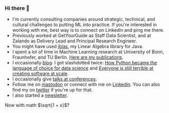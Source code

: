 ### Hi there 👋

- I'm currently consulting companies around strategic, technical, and cultural challenges to putting ML into practice. If you're interested in working with me, best way is to connect on Linkedin and ping me there.
- Previously worked at GetYourGuide as Staff Data Scientist, and at Zalando as Delivery Lead and Principal Research Engineer.
- You might have used [jblas](http://jblas.org), my Linear Algebra library for Java.
- I spent a lot of time in Machine Learning research at University of Bonn, Fraunhofer, and TU Berlin. [Here are my publications](http://mikiobraun.de/publications.html).
- I occasionally [blog](http://margint.blog). I got slashdotted twice: [How Python became the language of choice for data science](https://mikiobraun.wordpress.com/2017/09/03/how-python-became-the-language-of-choice-for-data-science/) and [Everyone is still terrible at creating software at scale](https://mikiobraun.wordpress.com/2021/04/05/creating-software-at-scale/).
- I occasionally give [talks at conferences](http://margint.blog/videos-and-talks/).
- Follow me on [mastodon](http://hachyderm.io/@mikiobraun) or connect with me on [Linkedin](https://www.linkedin.com/in/mikiobraun/). You can also find my on [twitter](http://twitter.com/mikiobraun) if you're up for that.
- I also started a [newsletter](https://mlinpractice.substack.com).

Now with math $\sqrt{1 + x}$?
